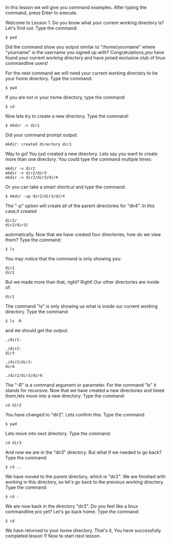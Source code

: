 In this lesson we will give you command examples.  After typing the command, press Enter to execute.

Welcome to Lesson 1.  Do you know what your current working directory is?  Let's find out.  Type the command:

    $ pwd

Did the command show you output similar to "/home/yourname" where "yourname" is the username you signed up with? Congratulations,you have found your current working directory and have joined exclusive club of linux commandline users!

For the next command we will need your current working directory to be your home directory.  Type the command:

	$ pwd
	
If you are not in your home directory, type the command:

	$ cd
	
Now lets try to create a new directory.  Type the command: 

    $ mkdir -v dir1

Did your command prompt output:

	mkdir: created directory dir1

Way to go! You just created a new directory. Lets say you want to create more than one directory.  You could type the command multiple times:

	mkdir -v dir2
	mkdir -v dir2/dir3
	mkdir -v dir2/dir3/dir4

Or you can take a smart shortcut and type the command: 

	$ mkdir -vp dir2/dir3/dir4

The "-p" option will create all of the parent directories for "dir4".  In this case,it created 

	dir2/
	dir2/dir3/

automatically.  Now that we have created four directories, how do we view them? Type the command:

	$ ls

You may notice that the command is only showing you:

	dir1
	dir2
	
But we made more than that, right?  Right!  Our other directories are inside of:

	dir2
	
The command "ls" is only showing us what is inside our current working directory.  Type the command:

	$ ls -R 

and we should get the output:

	./dir1:

	./dir2:
	dir3

	./dir2/dir3:
	dir4

	./dir2/dir3/dir4:

The "-R" is a command argument or parameter.  For the command "ls" it stands for recursive.  Now that we have created a new directories and listed them,lets move into a new directory.  Type the command:

	cd dir2

You have changed to "dir2".  Lets confirm this.  Type the command:

	$ pwd

Lets move into next directory.  Type the command:

	cd dir3
	
And now we are in the "dir3" directory.  But what if we needed to go back?  Type the command: 

	$ cd ..

We have moved to the parent directory, which is "dir2".  We are finished with working in this directory, so let's go back to the previous working directory.  Type the command:

	$ cd -

We are now back in the directory "dir3".  Do you feel like a linux commandline pro yet?  Let's go back home.  Type the command:

	$ cd

We have returned to your home directory.  That's it, You have successfully completed lesson 1!  Now to start next lesson.